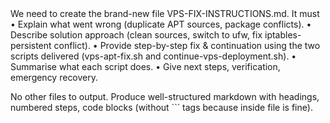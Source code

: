 <facThinking>
We need to create the brand-new file VPS-FIX-INSTRUCTIONS.md. It must
• Explain what went wrong (duplicate APT sources, package conflicts).
• Describe solution approach (clean sources, switch to ufw, fix iptables-persistent conflict).
• Provide step-by-step fix & continuation using the two scripts delivered (vps-apt-fix.sh and continue-vps-deployment.sh).
• Summarise what each script does.
• Give next steps, verification, emergency recovery.

No other files to output. Produce well-structured markdown with headings, numbered steps, code blocks (without ``` tags because inside file is fine).